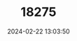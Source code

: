 ---
title: "18275"
category: "Proechimys brevicauda"
draft: false
date: 2024-02-22 13:03:50
languages:
  English: ["Huallaga Spiny Rat"]
---